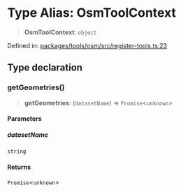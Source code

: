 # Type Alias: OsmToolContext

> **OsmToolContext**: `object`

Defined in: [packages/tools/osm/src/register-tools.ts:23](https://github.com/GeoDaCenter/openassistant/blob/bf312b357cb340f1f76fa8b62441fb39bcbce0ce/packages/tools/osm/src/register-tools.ts#L23)

## Type declaration

### getGeometries()

> **getGeometries**: (`datasetName`) => `Promise`\<`unknown`\>

#### Parameters

##### datasetName

`string`

#### Returns

`Promise`\<`unknown`\>
